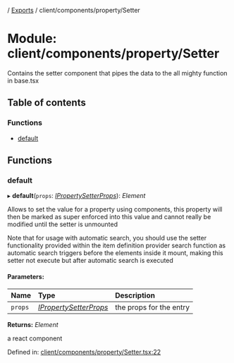 [](../README.md) / [Exports](../modules.md) / client/components/property/Setter

# Module: client/components/property/Setter

Contains the setter component that pipes the data to the all mighty function
in base.tsx

## Table of contents

### Functions

- [default](client_components_property_setter.md#default)

## Functions

### default

▸ **default**(`props`: [*IPropertySetterProps*](../interfaces/client_components_property_base.ipropertysetterprops.md)): *Element*

Allows to set the value for a property using components, this property
will then be marked as super enforced into this value and cannot really
be modified until the setter is unmounted

Note that for usage with automatic search, you should use the setter functionality
provided within the item definition provider search function as automatic search triggers before
the elements inside it mount, making this setter not execute but after automatic search is executed

#### Parameters:

Name | Type | Description |
:------ | :------ | :------ |
`props` | [*IPropertySetterProps*](../interfaces/client_components_property_base.ipropertysetterprops.md) | the props for the entry   |

**Returns:** *Element*

a react component

Defined in: [client/components/property/Setter.tsx:22](https://github.com/onzag/itemize/blob/11a98dec/client/components/property/Setter.tsx#L22)
